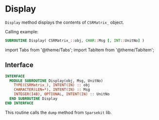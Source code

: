 # Display

`Display` method displays the contents of `CSRMatrix_` object.

Calling example:

```fortran
SUBROUTINE Display( CSRMatrix_::obj, CHAR::Msg [, INT::UnitNo] )
```

import Tabs from '@theme/Tabs';
import TabItem from '@theme/TabItem';

## Interface

<Tabs>
<TabItem value="interface" label="📝 See Interface">

```fortran
INTERFACE
  MODULE SUBROUTINE Display(obj, Msg, UnitNo)
    TYPE(CSRMatrix_), INTENT(IN) :: obj
    CHARACTER(LEN=*), INTENT(IN) :: Msg
    INTEGER(I4B), OPTIONAL, INTENT(IN) :: UnitNo
  END SUBROUTINE Display
END INTERFACE
```

This routine calls the `dump` method from `Sparsekit` lib.

</TabItem>

<TabItem value="close" label="◉ Close" default>

</TabItem>
</Tabs>
